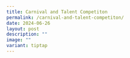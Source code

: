 ```yaml
---
title: Carnival and Talent Competiton
permalink: /carnival-and-talent-competiton/
date: 2024-06-26
layout: post
description: ""
image: ""
variant: tiptap
---
```

